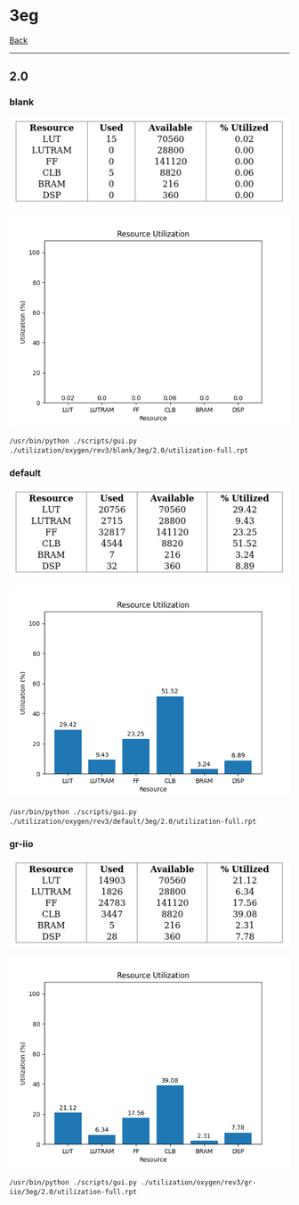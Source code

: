 # 3eg

[Back](<../rev3.md>)

---

## 2.0
### blank

<p align="center">
	<img src="../../../../images/oxygen/rev3/blank/3eg/2.0/table.jpg" />
</p>

<p align="center">
	<img src="../../../../images/oxygen/rev3/blank/3eg/2.0/graph.png" />
</p>

`/usr/bin/python ./scripts/gui.py ./utilization/oxygen/rev3/blank/3eg/2.0/utilization-full.rpt`

### default

<p align="center">
	<img src="../../../../images/oxygen/rev3/default/3eg/2.0/table.jpg" />
</p>

<p align="center">
	<img src="../../../../images/oxygen/rev3/default/3eg/2.0/graph.png" />
</p>

`/usr/bin/python ./scripts/gui.py ./utilization/oxygen/rev3/default/3eg/2.0/utilization-full.rpt`

### gr-iio

<p align="center">
	<img src="../../../../images/oxygen/rev3/gr-iio/3eg/2.0/table.jpg" />
</p>

<p align="center">
	<img src="../../../../images/oxygen/rev3/gr-iio/3eg/2.0/graph.png" />
</p>

`/usr/bin/python ./scripts/gui.py ./utilization/oxygen/rev3/gr-iio/3eg/2.0/utilization-full.rpt`

